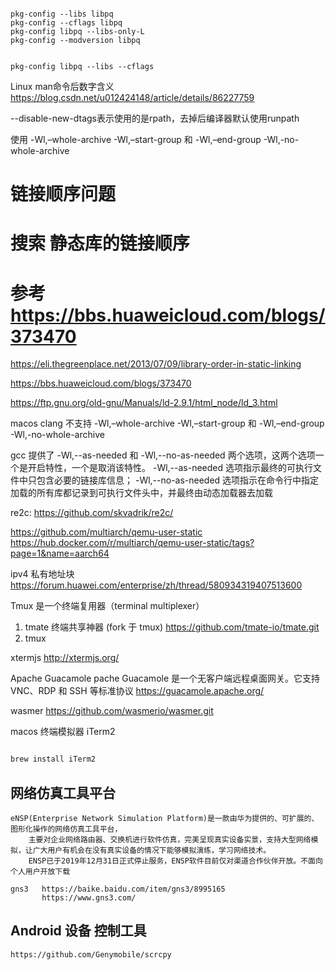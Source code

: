 ```shell

pkg-config --libs libpq
pkg-config --cflags libpq
pkg-config libpq --libs-only-L
pkg-config --modversion libpq


pkg-config libpq --libs --cflags

```



Linux man命令后数字含义  https://blog.csdn.net/u012424148/article/details/86227759



--disable-new-dtags表示使用的是rpath，去掉后编译器默认使用runpath


使用 -Wl,–whole-archive -Wl,–start-group 和 -Wl,–end-group -Wl,-no-whole-archive

# 链接顺序问题
# 搜索 静态库的链接顺序
# 参考 https://bbs.huaweicloud.com/blogs/373470

https://eli.thegreenplace.net/2013/07/09/library-order-in-static-linking

https://bbs.huaweicloud.com/blogs/373470

https://ftp.gnu.org/old-gnu/Manuals/ld-2.9.1/html_node/ld_3.html

macos clang 不支持 -Wl,–whole-archive -Wl,–start-group 和 -Wl,–end-group -Wl,-no-whole-archive


gcc 提供了 -Wl,--as-needed 和 -Wl,--no-as-needed 两个选项，这两个选项一个是开启特性，一个是取消该特性。
-Wl,--as-needed 选项指示最终的可执行文件中只包含必要的链接库信息；
-Wl,--no-as-needed 选项指示在命令行中指定加载的所有库都记录到可执行文件头中，并最终由动态加载器去加载

re2c:
https://github.com/skvadrik/re2c/



https://github.com/multiarch/qemu-user-static
https://hub.docker.com/r/multiarch/qemu-user-static/tags?page=1&name=aarch64


ipv4 私有地址块
https://forum.huawei.com/enterprise/zh/thread/580934319407513600


Tmux 是一个终端复用器（terminal multiplexer）
1. tmate 终端共享神器 (fork 于 tmux)  https://github.com/tmate-io/tmate.git
2. tmux

xtermjs
http://xtermjs.org/

Apache Guacamole  pache Guacamole 是一个无客户端远程桌面网关。它支持 VNC、RDP 和 SSH 等标准协议
https://guacamole.apache.org/


wasmer https://github.com/wasmerio/wasmer.git


macos 终端模拟器 iTerm2
```bash

brew install iTerm2

```

## 网络仿真工具平台

    eNSP(Enterprise Network Simulation Platform)是一款由华为提供的、可扩展的、图形化操作的网络仿真工具平台，
        主要对企业网络路由器、交换机进行软件仿真，完美呈现真实设备实景，支持大型网络模拟，让广大用户有机会在没有真实设备的情况下能够模拟演练，学习网络技术。
        ENSP已于2019年12月31日正式停止服务，ENSP软件目前仅对渠道合作伙伴开放。不面向个人用户开放下载

    gns3   https://baike.baidu.com/item/gns3/8995165
           https://www.gns3.com/

## Android 设备 控制工具
    https://github.com/Genymobile/scrcpy
